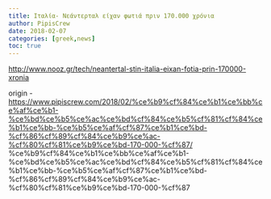 ```yaml
---
title: Ιταλία- Νεάντερταλ είχαν φωτιά πριν 170.000 χρόνια
author: PipisCrew
date: 2018-02-07
categories: [greek,news]
toc: true
---
```


http://www.nooz.gr/tech/neantertal-stin-italia-eixan-fotia-prin-170000-xronia

origin - https://www.pipiscrew.com/2018/02/%ce%b9%cf%84%ce%b1%ce%bb%ce%af%ce%b1-%ce%bd%ce%b5%ce%ac%ce%bd%cf%84%ce%b5%cf%81%cf%84%ce%b1%ce%bb-%ce%b5%ce%af%cf%87%ce%b1%ce%bd-%cf%86%cf%89%cf%84%ce%b9%ce%ac-%cf%80%cf%81%ce%b9%ce%bd-170-000-%cf%87/ %ce%b9%cf%84%ce%b1%ce%bb%ce%af%ce%b1-%ce%bd%ce%b5%ce%ac%ce%bd%cf%84%ce%b5%cf%81%cf%84%ce%b1%ce%bb-%ce%b5%ce%af%cf%87%ce%b1%ce%bd-%cf%86%cf%89%cf%84%ce%b9%ce%ac-%cf%80%cf%81%ce%b9%ce%bd-170-000-%cf%87